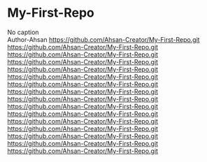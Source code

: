 # My-First-Repo
No caption<br>
Author-Ahsan
https://github.com/Ahsan-Creator/My-First-Repo.git
https://github.com/Ahsan-Creator/My-First-Repo.git
https://github.com/Ahsan-Creator/My-First-Repo.git
https://github.com/Ahsan-Creator/My-First-Repo.git
https://github.com/Ahsan-Creator/My-First-Repo.git
https://github.com/Ahsan-Creator/My-First-Repo.git
https://github.com/Ahsan-Creator/My-First-Repo.git
https://github.com/Ahsan-Creator/My-First-Repo.git
https://github.com/Ahsan-Creator/My-First-Repo.git
https://github.com/Ahsan-Creator/My-First-Repo.git
https://github.com/Ahsan-Creator/My-First-Repo.git
https://github.com/Ahsan-Creator/My-First-Repo.git
https://github.com/Ahsan-Creator/My-First-Repo.git
https://github.com/Ahsan-Creator/My-First-Repo.git
https://github.com/Ahsan-Creator/My-First-Repo.git
https://github.com/Ahsan-Creator/My-First-Repo.git
